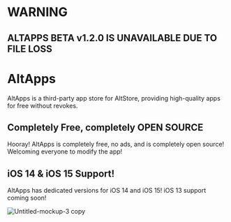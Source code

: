 # WARNING
## ALTAPPS BETA v1.2.0 IS UNAVAILABLE DUE TO FILE LOSS
# AltApps
AltApps is a third-party app store for AltStore, providing high-quality apps for free without revokes.
## Completely Free, completely OPEN SOURCE
Hooray! AltApps is completely free, no ads, and is completely open source! Welcoming everyone to modify the app!
## iOS 14 & iOS 15 Support!
AltApps has dedicated versions for iOS 14 and iOS 15! iOS 13 support coming soon!


![Untitled-mockup-3 copy](https://user-images.githubusercontent.com/88249105/130368163-b833ee7e-1c92-4c8b-bf53-0bf678a2324a.png)
